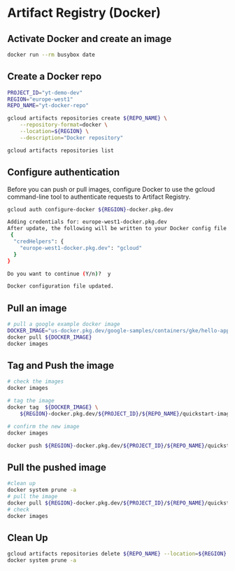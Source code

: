 # Artifact Registry (Docker)

## Activate Docker and create an image
```bash
docker run --rm busybox date
```

## Create a Docker repo
```bash
PROJECT_ID="yt-demo-dev"
REGION="europe-west1"
REPO_NAME="yt-docker-repo"

gcloud artifacts repositories create ${REPO_NAME} \
    --repository-format=docker \
    --location=${REGION} \
    --description="Docker repository"

gcloud artifacts repositories list
```

## Configure authentication
Before you can push or pull images, configure Docker to use the gcloud command-line tool to authenticate requests to Artifact Registry.

```bash
gcloud auth configure-docker ${REGION}-docker.pkg.dev

Adding credentials for: europe-west1-docker.pkg.dev
After update, the following will be written to your Docker config file located at [/Users/yuyatinnefeld/.docker/config.json]:
 {
  "credHelpers": {
    "europe-west1-docker.pkg.dev": "gcloud"
  }
}

Do you want to continue (Y/n)?  y

Docker configuration file updated.
```

## Pull an image
```bash
# pull a google example docker image
DOCKER_IMAGE="us-docker.pkg.dev/google-samples/containers/gke/hello-app:1.0"
docker pull ${DOCKER_IMAGE}
docker images
```

## Tag and Push the image
```bash
# check the images
docker images

# tag the image
docker tag  ${DOCKER_IMAGE} \
    ${REGION}-docker.pkg.dev/${PROJECT_ID}/${REPO_NAME}/quickstart-image:tag1

# confirm the new image
docker images

docker push ${REGION}-docker.pkg.dev/${PROJECT_ID}/${REPO_NAME}/quickstart-image:tag1

```

## Pull the pushed image
```bash
#clean up
docker system prune -a
# pull the image
docker pull ${REGION}-docker.pkg.dev/${PROJECT_ID}/${REPO_NAME}/quickstart-image:tag1
# check
docker images
```

## Clean Up
```bash
gcloud artifacts repositories delete ${REPO_NAME} --location=${REGION}
docker system prune -a
```